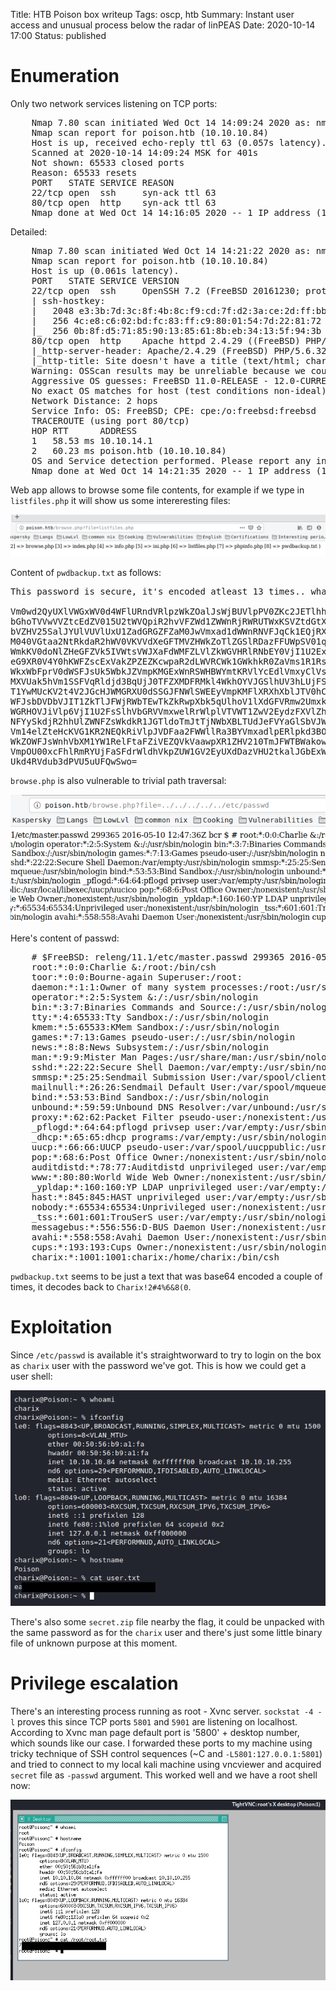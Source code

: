 Title: HTB Poison box writeup
Tags: oscp, htb
Summary: Instant user access and unusual process below the radar of linPEAS
Date: 2020-10-14 17:00
Status: published

# Enumeration
Only two network services listening on TCP ports:
<pre>
    Nmap 7.80 scan initiated Wed Oct 14 14:09:24 2020 as: nmap -sS -p- -oA enum/nmap-ss-all -v -v 10.10.10.84
    Nmap scan report for poison.htb (10.10.10.84)
    Host is up, received echo-reply ttl 63 (0.057s latency).
    Scanned at 2020-10-14 14:09:24 MSK for 401s
    Not shown: 65533 closed ports
    Reason: 65533 resets
    PORT   STATE SERVICE REASON
    22/tcp open  ssh     syn-ack ttl 63
    80/tcp open  http    syn-ack ttl 63
    Nmap done at Wed Oct 14 14:16:05 2020 -- 1 IP address (1 host up) scanned in 400.80 seconds
</pre>
Detailed:
<pre>
    Nmap 7.80 scan initiated Wed Oct 14 14:21:22 2020 as: nmap -sC -sV -A -T4 -p22,80 -oA enum/nmap-sCVAT4-open 10.10.10.84
    Nmap scan report for poison.htb (10.10.10.84)
    Host is up (0.061s latency).
    PORT   STATE SERVICE VERSION
    22/tcp open  ssh     OpenSSH 7.2 (FreeBSD 20161230; protocol 2.0)
    | ssh-hostkey: 
    |   2048 e3:3b:7d:3c:8f:4b:8c:f9:cd:7f:d2:3a:ce:2d:ff:bb (RSA)
    |   256 4c:e8:c6:02:bd:fc:83:ff:c9:80:01:54:7d:22:81:72 (ECDSA)
    |_  256 0b:8f:d5:71:85:90:13:85:61:8b:eb:34:13:5f:94:3b (ED25519)
    80/tcp open  http    Apache httpd 2.4.29 ((FreeBSD) PHP/5.6.32)
    |_http-server-header: Apache/2.4.29 (FreeBSD) PHP/5.6.32
    |_http-title: Site doesn't have a title (text/html; charset=UTF-8).
    Warning: OSScan results may be unreliable because we could not find at least 1 open and 1 closed port
    Aggressive OS guesses: FreeBSD 11.0-RELEASE - 12.0-CURRENT (97%), FreeBSD 11.0-STABLE (95%), FreeBSD 11.0-CURRENT (94%), FreeBSD 11.0-RELEASE (94%), FreeBSD 9.1-STABLE (92%), FreeBSD 7.0-RELEASE (91%), FreeBSD 9 (90%), FreeBSD 12.0-CURRENT (90%), Sony Playstation 4 or FreeBSD 10.2-RELEASE (90%), FreeBSD 9.1-RELEASE (89%)
    No exact OS matches for host (test conditions non-ideal).
    Network Distance: 2 hops
    Service Info: OS: FreeBSD; CPE: cpe:/o:freebsd:freebsd
    TRACEROUTE (using port 80/tcp)
    HOP RTT      ADDRESS
    1   58.53 ms 10.10.14.1
    2   60.23 ms poison.htb (10.10.10.84)
    OS and Service detection performed. Please report any incorrect results at https://nmap.org/submit/ .
    Nmap done at Wed Oct 14 14:21:35 2020 -- 1 IP address (1 host up) scanned in 13.59 seconds
</pre>

Web app allows to browse some file contents, for example if we type in
`listfiles.php` it will show us some intereresting files:

![list files](/cstatic/htb-poison/listfiles.png)

Content of `pwdbackup.txt` as follows:
<pre>
This password is secure, it's encoded atleast 13 times.. what could go wrong really.. 

Vm0wd2QyUXlVWGxWV0d4WFlURndVRlpzWkZOalJsWjBUVlpPV0ZKc2JETlhhMk0xVmpKS1IySkVU 
bGhoTVVwVVZtcEdZV015U2tWVQpiR2hvVFZWd1ZWWnRjRWRUTWxKSVZtdGtXQXBpUm5CUFdWZDBS 
bVZHV25SalJYUlVUVlUxU1ZadGRGZFZaM0JwVmxad1dWWnRNVFJqCk1EQjRXa1prWVZKR1NsVlVW 
M040VGtaa2NtRkdaR2hWV0VKVVdXeGFTMVZHWkZoTlZGSlRDazFFUWpSV01qVlRZVEZLYzJOSVRs 
WmkKV0doNlZHeGFZVk5IVWtsVWJXaFdWMFZLVlZkWGVHRlRNbEY0VjI1U2ExSXdXbUZEYkZwelYy 
eG9XR0V4Y0hKWFZscExVakZPZEZKcwpaR2dLWVRCWk1GWkhkR0ZaVms1R1RsWmtZVkl5YUZkV01G 
WkxWbFprV0dWSFJsUk5WbkJZVmpKMGExWnRSWHBWYmtKRVlYcEdlVmxyClVsTldNREZ4Vm10NFYw 
MXVUak5hVm1SSFVqRldjd3BqUjJ0TFZXMDFRMkl4WkhOYVJGSlhUV3hLUjFSc1dtdFpWa2w1WVVa 
T1YwMUcKV2t4V2JGcHJWMGRXU0dSSGJFNWlSWEEyVmpKMFlXRXhXblJTV0hCV1ltczFSVmxzVm5k 
WFJsbDVDbVJIT1ZkTlJFWjRWbTEwTkZkRwpXbk5qUlhoV1lXdGFVRmw2UmxkamQzQlhZa2RPVEZk 
WGRHOVJiVlp6VjI1U2FsSlhVbGRVVmxwelRrWlplVTVWT1ZwV2EydzFXVlZhCmExWXdNVWNLVjJ0 
NFYySkdjR2hhUlZWNFZsWkdkR1JGTldoTmJtTjNWbXBLTUdJeFVYaGlSbVJWWVRKb1YxbHJWVEZT 
Vm14elZteHcKVG1KR2NEQkRiVlpJVDFaa2FWWllRa3BYVmxadlpERlpkd3BOV0VaVFlrZG9hRlZz 
WkZOWFJsWnhVbXM1YW1RelFtaFZiVEZQVkVaawpXR1ZHV210TmJFWTBWakowVjFVeVNraFZiRnBW 
VmpOU00xcFhlRmRYUjFaSFdrWldhVkpZUW1GV2EyUXdDazVHU2tkalJGbExWRlZTCmMxSkdjRFpO 
Ukd4RVdub3dPVU5uUFQwSwo= 
</pre>

`browse.php` is also vulnerable to trivial path traversal:

![path traversal](/cstatic/htb-poison/traversal.png)

Here's content of passwd:
<pre>
    # $FreeBSD: releng/11.1/etc/master.passwd 299365 2016-05-10 12:47:36Z bcr $ 
    root:*:0:0:Charlie &:/root:/bin/csh
    toor:*:0:0:Bourne-again Superuser:/root: 
    daemon:*:1:1:Owner of many system processes:/root:/usr/sbin/nologin
    operator:*:2:5:System &:/:/usr/sbin/nologin
    bin:*:3:7:Binaries Commands and Source:/:/usr/sbin/nologin
    tty:*:4:65533:Tty Sandbox:/:/usr/sbin/nologin
    kmem:*:5:65533:KMem Sandbox:/:/usr/sbin/nologin
    games:*:7:13:Games pseudo-user:/:/usr/sbin/nologin
    news:*:8:8:News Subsystem:/:/usr/sbin/nologin
    man:*:9:9:Mister Man Pages:/usr/share/man:/usr/sbin/nologin
    sshd:*:22:22:Secure Shell Daemon:/var/empty:/usr/sbin/nologin
    smmsp:*:25:25:Sendmail Submission User:/var/spool/clientmqueue:/usr/sbin/nologin
    mailnull:*:26:26:Sendmail Default User:/var/spool/mqueue:/usr/sbin/nologin
    bind:*:53:53:Bind Sandbox:/:/usr/sbin/nologin
    unbound:*:59:59:Unbound DNS Resolver:/var/unbound:/usr/sbin/nologin
    proxy:*:62:62:Packet Filter pseudo-user:/nonexistent:/usr/sbin/nologin
    _pflogd:*:64:64:pflogd privsep user:/var/empty:/usr/sbin/nologin
    _dhcp:*:65:65:dhcp programs:/var/empty:/usr/sbin/nologin
    uucp:*:66:66:UUCP pseudo-user:/var/spool/uucppublic:/usr/local/libexec/uucp/uucico
    pop:*:68:6:Post Office Owner:/nonexistent:/usr/sbin/nologin
    auditdistd:*:78:77:Auditdistd unprivileged user:/var/empty:/usr/sbin/nologin
    www:*:80:80:World Wide Web Owner:/nonexistent:/usr/sbin/nologin
    _ypldap:*:160:160:YP LDAP unprivileged user:/var/empty:/usr/sbin/nologin
    hast:*:845:845:HAST unprivileged user:/var/empty:/usr/sbin/nologin
    nobody:*:65534:65534:Unprivileged user:/nonexistent:/usr/sbin/nologin
    _tss:*:601:601:TrouSerS user:/var/empty:/usr/sbin/nologin
    messagebus:*:556:556:D-BUS Daemon User:/nonexistent:/usr/sbin/nologin
    avahi:*:558:558:Avahi Daemon User:/nonexistent:/usr/sbin/nologin
    cups:*:193:193:Cups Owner:/nonexistent:/usr/sbin/nologin
    charix:*:1001:1001:charix:/home/charix:/bin/csh 
</pre>

`pwdbackup.txt` seems to be just a text that was base64 encoded a couple of
times, it decodes back to `Charix!2#4%6&8(0`. 

# Exploitation
Since `/etc/passwd` is available it's straightworward to try to login on the
box as `charix` user with the password we've got. This is how we could get a
user shell:

![user shell](/cstatic/htb-poison/user-shell.png)

There's also some `secret.zip` file nearby the flag, it could be unpacked with
the same password as for the `charix` user and there's just some little binary
file of unknown purpose at this moment.

# Privilege escalation
There's an interesting process running as root - Xvnc server. `sockstat -4 -l`
proves this since TCP ports `5801` and `5901` are listening on localhost.
According to Xvnc man page default port is '5800' + desktop number, which
sounds like our case. I forwarded these ports to my machine using tricky 
technique of SSH control sequences (~C and `-L5801:127.0.0.1:5801`) and tried
to connect to my local kali machine using vncviewer and acquired `secret` file
as `-passwd` argument. This worked well and we have a root shell now:

![root shell](/cstatic/htb-poison/root-shell.png)
